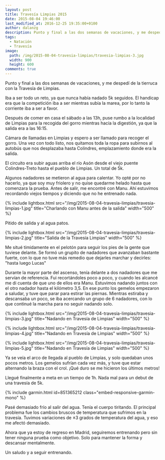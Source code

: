```yaml
---
layout: post
title: Travesía Limpias 2015
date: 2015-08-04 19:46:00
last_modified_at: 2016-12-25 19:35:00+0100
author: dalanzg
description: Punto y final a las dos semanas de vacaciones, y me despedí de la tierruca con la Travesía de Limpias.
tags:
  - Natación
  - Travesía
image:
  path: /img/2015-08-04-travesia-limpias/travesia-limpias-3.jpg
  width: 900
  height: 600
comments: true
---
```


Punto y final a las dos semanas de vacaciones, y me despedí de la tierruca con la Travesía de Limpias.

Iba a ser todo un reto, ya que nunca había nadado 5k seguidos. El handicap era que la competición iba a ser mientras subía la marea, por lo tanto la corriente iba a ser a favor.

Después de comer en casa el sábado a las 13h, puse rumbo a la localidad de Limpias para la recogida del gorro mientras hacía la digestión, ya que la salida era a las 16:15.

Cámara de llamadas en Limpias y espero a ser llamado para recoger el gorro. Una vez con todo listo, nos quitamos toda la ropa para subirnos al autobús que nos desplazaba hasta Colindres, emplazamiento donde era la salida.

El circuito era subir aguas arriba el río Asón desde el viejo puente Colindres-Treto hasta el pueblo de Limpias. Un total de 5k.

Algunos nadadores se metieron al agua para calentar. Yo opté por no hacerlo, ya que soy muy friolero y no quise quedarme helado hasta que comenzara la prueba. Antes de salir, me encontré con Manu. Ahí estuvimos recordando viejos tiempos y diciendo que no he entrenado nada.

{% include lightbox.html src="/img/2015-08-04-travesia-limpias/travesia-limpias-1.jpg" title="Charlando con Manu antes de la salida" width="500" %}

Pitido de salida y al agua patos.

{% include lightbox.html src="/img/2015-08-04-travesia-limpias/travesia-limpias-2.jpg" title="Salida de la Travesía Limpias" width="500" %}

Me situé tímidamente en el pelotón para seguir los pies de la gente que tuviese delante. Se formó un grupito de nadadores que avanzaban bastante fuerte, con lo que no tuve más remedio que dejarles marchar y decirles: "hasta luego Lucas"

Durante la mayor parte del ascenso, tenía delante a dos nadadores que me servían de referencia. Fui recortándoles poco a poco, y cuando les alcancé me di cuenta de que uno de ellos era Manu. Estuvimos nadando juntos con el otro nadador hasta el kilómetro 3,5. En ese punto los gemelos empezaron a saludar, y tuve que parar para estirar las piernas. Mientras estiraba y descansaba un poco, se iba acercando un grupo de 6 nadadores, con lo que continué la marcha para no seguir nadando solo.

{% include lightbox.html src="/img/2015-08-04-travesia-limpias/travesia-limpias-3.jpg" title="Nadando en Travesía de Limpias" width="500" %}

{% include lightbox.html src="/img/2015-08-04-travesia-limpias/travesia-limpias-4.jpg" title="Nadando en Travesía de Limpias" width="500" %}

{% include lightbox.html src="/img/2015-08-04-travesia-limpias/travesia-limpias-5.jpg" title="Nadando en Travesía de Limpias" width="500" %}

Ya se veía el arco de llegada al pueblo de Limpias, y solo quedaban unos pocos metros. Los gemelos sufrían cada vez más, y tuve que estar alternando la braza con el crol. ¡Qué duro se me hicieron los últimos metros!

Llegué finalmente a meta en un tiempo de 1h. Nada mal para un debut de una travesía de 5k.

{% include garmin.html id=851365212 class="embed-responsive-garmin-mono" %}

Pasé demasiado frío al salir del agua. Tenía el cuerpo tiritando. El principal problema fue los cambios bruscos de temperatura que sufrimos en la travesía. Tuvimos variaciones de ±3 grados de temperatura del agua, y eso me afectó demasiado.

Ahora que ya estoy de regreso en Madrid, seguiremos entrenando pero sin tener ninguna prueba como objetivo. Solo para mantener la forma y descansar mentalmente.

Un saludo y a seguir entrenando.
